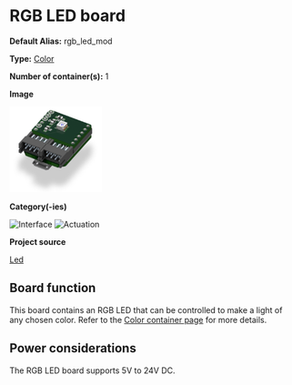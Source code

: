 # RGB LED board

<div class="cust_sheet" markdown="1">
<p class="cust_sheet-title" markdown="1"><strong>Default Alias:</strong> rgb_led_mod</p>
<p class="cust_sheet-title" markdown="1"><strong>Type:</strong> <a href="../../high/containers_list/color.md">Color</a></p>
<p class="cust_sheet-title" markdown="1"><strong>Number of container(s):</strong> 1</p>
<p class="cust_sheet-title" markdown="1"><strong>Image</strong></p>
<p class="cust_indent" markdown="1"><img height="150" src="../../../_assets/img/rgb-led-container.png"></p>
<p class="cust_sheet-title" markdown="1"><strong>Category(-ies)</strong></p>
<p class="cust_indent" markdown="1">
<img height="50" src="../../../_assets/img/sticker-interface.png" title="Interface">
<img height="50" src="../../../_assets/img/sticker-actuation.png" title="Actuation">
</p>
<p class="cust_sheet-title" markdown="1"><strong>Project source </strong></p>
<a class="github-button" data-size="large" aria-label="Star Luos-io/Luos on GitHub" href="https://github.com/Luos-io/Examples/tree/master/Projects/Led" target="_blank">Led</a>
</div>

## Board function
This board contains an RGB LED that can be controlled to make a light of any chosen color.
Refer to the [Color container page](../../high/containers_list/color.md) for more details.

## Power considerations
The RGB LED board supports 5V to 24V DC.


